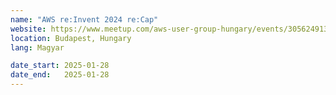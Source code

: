 ```yaml
---
name: "AWS re:Invent 2024 re:Cap"
website: https://www.meetup.com/aws-user-group-hungary/events/305624913
location: Budapest, Hungary
lang: Magyar

date_start: 2025-01-28
date_end:   2025-01-28
---
```

